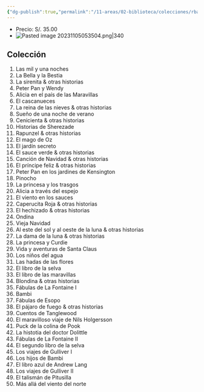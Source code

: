 ```yaml
---
{"dg-publish":true,"permalink":"/11-areas/02-biblioteca/colecciones/rba-historias-maravillosas/","noteIcon":""}
---
```


- Precio: S/. 35.00
- ![Pasted image 20231105053504.png|340](/img/user/02%20Image/Pasted%20image%2020231105053504.png)
## Colección
1. Las mil y una noches
2. La Bella y la Bestia
3. La sirenita & otras historias
4. Peter Pan y Wendy
5. Alicia en el país de las Maravillas
6. El cascanueces
7. La reina de las nieves & otras historias
8. Sueño de una noche de verano
9. Cenicienta & otras historias
10. Historias de Sherezade
11. Rapunzel & otras historias	
12. El mago de Oz
13. El jardín secreto
14. El sauce verde & otras historias	
15. Canción de Navidad & otras historias	
16. El príncipe feliz & otras historias	
17. Peter Pan en los jardines de Kensington	
18. Pinocho	
19. La princesa y los trasgos	
20. Alicia a través del espejo	
21. El viento en los sauces	
22. Caperucita Roja & otras historias	
23. El hechizado & otras historias	
24. Ondina	
25. Vieja Navidad	
26. Al este del sol y al oeste de la luna & otras historias	
27. La dama de la luna & otras historias	
28. La princesa y Curdie	
29. Vida y aventuras de Santa Claus	
30. Los niños del agua	
31. Las hadas de las flores	
32. El libro de la selva	
33. El libro de las maravillas	
34. Blondina & otras historias	
35. Fábulas de La Fontaine I	
36. Bambi	
37. Fábulas de Esopo	
38. El pájaro de fuego & otras historias	
39. Cuentos de Tanglewood	
40. El maravilloso viaje de Nils Holgersson	
41. Puck de la colina de Pook	
42. La histotia del doctor Dolittle	
43. Fábulas de La Fontaine II	
44. El segundo libro de la selva	
45. Los viajes de Gulliver I	
46. Los hijos de Bambi	
47. El libro azul de Andrew Lang	
48. Los viajes de Gulliver II	
49. El talismán de Pitusilla	
50. Más allá del viento del norte